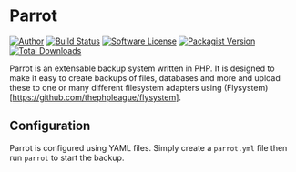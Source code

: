 # Parrot

[![Author](http://img.shields.io/badge/author-@chrisnharvey-blue.svg?style=flat-square)](https://twitter.com/chrisnharvey)
[![Build Status](https://img.shields.io/travis/nimbusoftltd/parrot/master.svg?style=flat-square)](https://travis-ci.org/nimbusoftltd/parrot)
[![Software License](https://img.shields.io/badge/license-MIT-brightgreen.svg?style=flat-square)](LICENSE)
[![Packagist Version](https://img.shields.io/packagist/v/nimbusoft/parrot.svg?style=flat-square)](https://packagist.org/packages/nimbusoft/parrot)
[![Total Downloads](https://img.shields.io/packagist/dt/nimbusoft/parrot.svg?style=flat-square)](https://packagist.org/packages/nimbusoft/parrot)

Parrot is an extensable backup system written in PHP. It is designed to make it easy
to create backups of files, databases and more and upload these to one or many different
filesystem adapters using (Flysystem)[https://github.com/thephpleague/flysystem].

## Configuration

Parrot is configured using YAML files. Simply create a ```parrot.yml``` file then
run ```parrot``` to start the backup.
